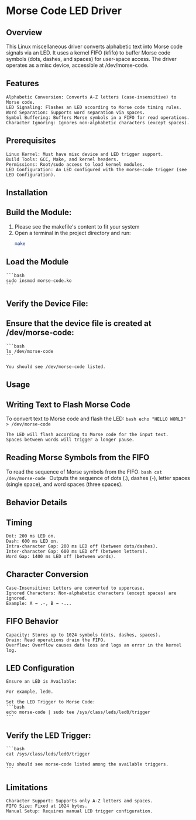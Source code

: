 # Morse Code LED Driver
## Overview

This Linux miscellaneous driver converts alphabetic text into Morse code signals via an LED. It uses a kernel FIFO (kfifo) to buffer Morse code symbols (dots, dashes, and spaces) for user-space access. The driver operates as a misc device, accessible at /dev/morse-code.
## Features

    Alphabetic Conversion: Converts A-Z letters (case-insensitive) to Morse code.
    LED Signaling: Flashes an LED according to Morse code timing rules.
    Word Separation: Supports word separation via spaces.
    Symbol Buffering: Buffers Morse symbols in a FIFO for read operations.
    Character Ignoring: Ignores non-alphabetic characters (except spaces).

## Prerequisites

    Linux Kernel: Must have misc device and LED trigger support.
    Build Tools: GCC, Make, and kernel headers.
    Permissions: Root/sudo access to load kernel modules.
    LED Configuration: An LED configured with the morse-code trigger (see LED Configuration).

## Installation
## Build the Module:
1. Please see the makefile's content to fit your system
2. Open a terminal in the project directory and run:
    ``` bash 
    make
    ```

## Load the Module
    ```bash
    sudo insmod morse-code.ko
    ```
## Verify the Device File:

## Ensure that the device file is created at /dev/morse-code:
    ```bash
    ls /dev/morse-code
    ```
    
    You should see /dev/morse-code listed.

## Usage
## Writing Text to Flash Morse Code

To convert text to Morse code and flash the LED:
    ``` bash
    echo "HELLO WORLD" > /dev/morse-code
    ```

    The LED will flash according to Morse code for the input text.
    Spaces between words will trigger a longer pause.

## Reading Morse Symbols from the FIFO

To read the sequence of Morse symbols from the FIFO:
    ```bash
    cat /dev/morse-code
    ```
    Outputs the sequence of dots (.), dashes (-), letter spaces (single space), and word spaces (three spaces).

## Behavior Details
## Timing

    Dot: 200 ms LED on.
    Dash: 600 ms LED on.
    Intra-character Gap: 200 ms LED off (between dots/dashes).
    Inter-character Gap: 600 ms LED off (between letters).
    Word Gap: 1400 ms LED off (between words).

## Character Conversion

    Case-Insensitive: Letters are converted to uppercase.
    Ignored Characters: Non-alphabetic characters (except spaces) are ignored.
    Example: A → .-, B → -...

##  FIFO Behavior

    Capacity: Stores up to 1024 symbols (dots, dashes, spaces).
    Drain: Read operations drain the FIFO.
    Overflow: Overflow causes data loss and logs an error in the kernel log.

## LED Configuration

    Ensure an LED is Available:

    For example, led0.

    Set the LED Trigger to Morse Code:
    ```bash
    echo morse-code | sudo tee /sys/class/leds/led0/trigger
    ```
## Verify the LED Trigger:
    ```bash
    cat /sys/class/leds/led0/trigger

    You should see morse-code listed among the available triggers.
    ```
## Limitations

    Character Support: Supports only A-Z letters and spaces.
    FIFO Size: Fixed at 1024 bytes.
    Manual Setup: Requires manual LED trigger configuration.


